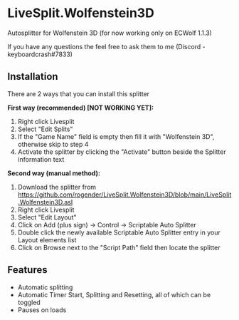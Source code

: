 # LiveSplit.Wolfenstein3D
Autosplitter for Wolfenstein 3D (for now working only on ECWolf 1.1.3)

If you have any questions the feel free to ask them to me (Discord - keyboardcrash#7833)

## Installation
There are 2 ways that you can install this splitter

**First way (recommended) [NOT WORKING YET]:**
 1. Right click Livesplit
 2. Select "Edit Splits"
 3. If the "Game Name" field is empty then fill it with "Wolfenstein 3D", otherwise skip to step 4
 4. Activate the splitter by clicking the "Activate" button beside the Splitter information text

**Second way (manual method):**
 1. Download the splitter from https://github.com/rogender/LiveSplit.Wolfenstein3D/blob/main/LiveSplit.Wolfenstein3D.asl
 2. Right click Livesplit
 3. Select "Edit Layout"
 4. Click on Add (plus sign) -> Control -> Scriptable Auto Splitter
 5. Double click the newly available Scriptable Auto Splitter entry in your Layout elements list
 6. Click on Browse next to the "Script Path" field then locate the splitter

## Features
 - Automatic splitting
 - Automatic Timer Start, Splitting and Resetting, all of which can be toggled
 - Pauses on loads
